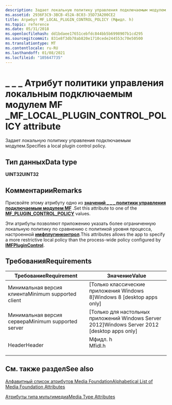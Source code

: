 ```yaml
---
description: Задает локальную политику управления подключаемым модулем.
ms.assetid: 2936F3C9-3BCB-452A-8C03-35D73A200CE2
title: Атрибут MF_LOCAL_PLUGIN_CONTROL_POLICY (Мфидл. h)
ms.topic: reference
ms.date: 05/31/2018
ms.openlocfilehash: dd1bdaee17651cebfdc844bb5b6998907b1cd295
ms.sourcegitcommit: 831e8f3db78ab820e1710cede244553c70e50500
ms.translationtype: MT
ms.contentlocale: ru-RU
ms.lasthandoff: 01/08/2021
ms.locfileid: "105647735"
---
```

# <a name="mf_local_plugin_control_policy-attribute"></a><span data-ttu-id="6aea2-103">\_ \_ \_ Атрибут политики управления локальным подключаемым модулем MF \_</span><span class="sxs-lookup"><span data-stu-id="6aea2-103">MF\_LOCAL\_PLUGIN\_CONTROL\_POLICY attribute</span></span>

<span data-ttu-id="6aea2-104">Задает локальную политику управления подключаемым модулем.</span><span class="sxs-lookup"><span data-stu-id="6aea2-104">Specifies a local plugin control policy.</span></span>

## <a name="data-type"></a><span data-ttu-id="6aea2-105">Тип данных</span><span class="sxs-lookup"><span data-stu-id="6aea2-105">Data type</span></span>

<span data-ttu-id="6aea2-106">**UINT32**</span><span class="sxs-lookup"><span data-stu-id="6aea2-106">**UINT32**</span></span>

## <a name="remarks"></a><span data-ttu-id="6aea2-107">Комментарии</span><span class="sxs-lookup"><span data-stu-id="6aea2-107">Remarks</span></span>

<span data-ttu-id="6aea2-108">Присвойте этому атрибуту одно из [**значений \_ \_ \_ политики управления подключаемым модулем MF**](/windows/desktop/api/mfobjects/ne-mfobjects-mf_plugin_control_policy) .</span><span class="sxs-lookup"><span data-stu-id="6aea2-108">Set this attribute to one of the [**MF\_PLUGIN\_CONTROL\_POLICY**](/windows/desktop/api/mfobjects/ne-mfobjects-mf_plugin_control_policy) values.</span></span>

<span data-ttu-id="6aea2-109">Эти атрибуты позволяют приложению указать более ограниченную локальную политику по сравнению с политикой уровня процесса, настроенной [**имфплугинконтрол**](/windows/desktop/api/mfobjects/nn-mfobjects-imfplugincontrol).</span><span class="sxs-lookup"><span data-stu-id="6aea2-109">This attributes allows the app to specify a more restrictive local policy than the process-wide policy configured by [**IMFPluginControl**](/windows/desktop/api/mfobjects/nn-mfobjects-imfplugincontrol).</span></span>

## <a name="requirements"></a><span data-ttu-id="6aea2-110">Требования</span><span class="sxs-lookup"><span data-stu-id="6aea2-110">Requirements</span></span>



| <span data-ttu-id="6aea2-111">Требование</span><span class="sxs-lookup"><span data-stu-id="6aea2-111">Requirement</span></span> | <span data-ttu-id="6aea2-112">Значение</span><span class="sxs-lookup"><span data-stu-id="6aea2-112">Value</span></span> |
|-------------------------------------|------------------------------------------------------------------------------------|
| <span data-ttu-id="6aea2-113">Минимальная версия клиента</span><span class="sxs-lookup"><span data-stu-id="6aea2-113">Minimum supported client</span></span><br/> | <span data-ttu-id="6aea2-114">\[Только классические приложения Windows 8\]</span><span class="sxs-lookup"><span data-stu-id="6aea2-114">Windows 8 \[desktop apps only\]</span></span><br/>                                         |
| <span data-ttu-id="6aea2-115">Минимальная версия сервера</span><span class="sxs-lookup"><span data-stu-id="6aea2-115">Minimum supported server</span></span><br/> | <span data-ttu-id="6aea2-116">\[Только для настольных приложений Windows Server 2012\]</span><span class="sxs-lookup"><span data-stu-id="6aea2-116">Windows Server 2012 \[desktop apps only\]</span></span><br/>                               |
| <span data-ttu-id="6aea2-117">Header</span><span class="sxs-lookup"><span data-stu-id="6aea2-117">Header</span></span><br/>                   | <dl> <span data-ttu-id="6aea2-118"><dt>Мфидл. h</dt></span><span class="sxs-lookup"><span data-stu-id="6aea2-118"><dt>Mfidl.h</dt></span></span> </dl> |



## <a name="see-also"></a><span data-ttu-id="6aea2-119">См. также раздел</span><span class="sxs-lookup"><span data-stu-id="6aea2-119">See also</span></span>

<dl> <dt>

[<span data-ttu-id="6aea2-120">Алфавитный список атрибутов Media Foundation</span><span class="sxs-lookup"><span data-stu-id="6aea2-120">Alphabetical List of Media Foundation Attributes</span></span>](alphabetical-list-of-media-foundation-attributes.md)
</dt> <dt>

[<span data-ttu-id="6aea2-121">Атрибуты типа мультимедиа</span><span class="sxs-lookup"><span data-stu-id="6aea2-121">Media Type Attributes</span></span>](media-type-attributes.md)
</dt> </dl>

 

 




